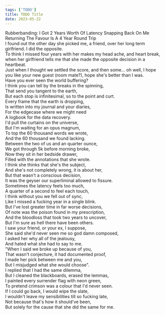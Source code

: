 ```yaml
---
tags: ['TODO']
title: TODO Title
date: 2023-05-22
---
```


Rubberbanding: I Got 2 Years Worth Of Latency Snapping Back On Me  
Returning The Favour Is A 4 Year Round Trip  
I found out the other day she picked me, a friend, over her long term girlfriend. I did the opposite.  
To think I missed four years with her makes my head ache, and heart break, when her girlfriend tells me that she made the opposite decision in a heartbeat.  
Just when I thought we settled the score, and then some... oh well, I hope you like your new guest (room mate?), hope she's better than I was.  
Have you ever seen the world buffering?  
I think you can tell by the breaks in the spinning,  
That send you tangent to the earth,  
But each stop is infinitesimal, so to the point and curt.  
Every frame that the earth is dropping,  
Is written into my journal and your diaries,  
For the edgecase where we might need  
A logbook for the data recovery.  
I'd pull the curtains on the universe,  
But I'm waiting for an opus magnum,  
To top the 60 thousand words we wrote,  
And the 60 thousand we found lacking.  
Between the two of us and an quarter ounce,  
We got through 5k before morning broke,  
Now they sit in her bedside drawer,  
Filled with the annotations that she wrote.  
I think she thinks that she's the subject,  
And she's not completely wrong, it is about her,  
But that wasn't a conscious decision,  
It was the geyser our superliminal allowed to fissure.  
Sometimes the latency feels too much,  
A quarter of a second to feel each touch,  
I think without you we fell out of sync,  
Like I missed a fucking year in a single blink.  
But I've lost greater time in far worse decisions,  
Of note was the poison found in my prescription,  
And the bloodloss that took two years to uncover,  
But I'm sure as hell there have been others.  
I saw your friend, or your ex, I suppose,  
She said she'd never seen me so god damn composed,  
I asked her why all of the jealousy,  
And hated what she had to say to me.  
"When I said we broke up because of you,  
That wasn't conjecture, it had documented proof,  
I made her pick between me and you,  
But I misjudged what she would choose".  
I replied that I had the same dilemma,  
But I cleaned the blackboards, erased the lemmas,  
I painted every surrender flag with neon green,  
To pretend crimson was a colour that I'd never seen.  
If I could go back, I would wipe the slate,  
I wouldn't leave my sensibilities till so fucking late,  
Not because that's how it should've been,  
But solely for the cause that she did the same for me.  
